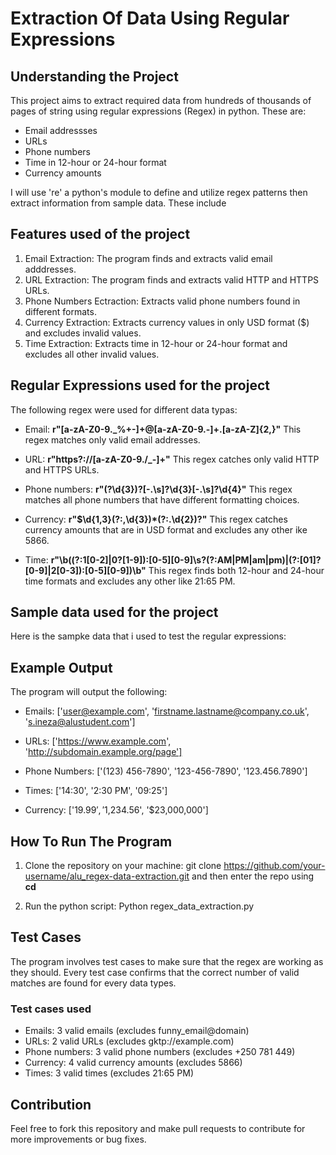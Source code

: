 # Extraction Of Data Using Regular Expressions

## Understanding the Project

This project aims to extract required data from hundreds of thousands of pages of string using regular expressions (Regex) in python. These are:
- Email addressses
- URLs
- Phone numbers
- Time in 12-hour or 24-hour format
- Currency amounts

I will use 're' a python's module to define and utilize regex patterns then extract information from sample data. These include


## Features used of the project

1. Email Extraction: The program finds and extracts valid email adddresses.
2. URL Extraction: The program finds and extracts valid HTTP and HTTPS URLs.
3. Phone Numbers Ectraction: Extracts valid phone numbers found in different formats.
4. Currency Extraction: Extracts currency values in only USD format ($) and excludes invalid values.
5. Time Extraction: Extracts time in 12-hour or 24-hour format and excludes all other invalid values.


## Regular Expressions used for the project

The following regex were used for different data typas:
- Email:
**r"[a-zA-Z0-9._%+-]+@[a-zA-Z0-9.-]+\.[a-zA-Z]{2,}"**
This regex matches only valid email addresses.

- URL:
**r"https?://[a-zA-Z0-9./_-]+"**
This regex catches only valid HTTP and HTTPS URLs.

- Phone numbers:
**r"\(?\d{3}\)?[-.\s]?\d{3}[-.\s]?\d{4}"**
This regex matches all phone numbers that have different formatting choices.

- Currency:
**r"\$\d{1,3}(?:,\d{3})*(?:\.\d{2})?"**
This regex  catches currency amounts that are in USD format and excludes any other ike 5866.

- Time:
**r"\b((?:1[0-2]|0?[1-9]):[0-5][0-9]\s?(?:AM|PM|am|pm)|(?:[01]?[0-9]|2[0-3]):[0-5][0-9])\b"**
This regex finds both 12-hour and 24-hour time formats and excludes any other like 21:65 PM.


## Sample data used for the project
Here is the sampke data that i used to test the regular expressions:


## Example Output
The program will output the following:

- Emails:
['user@example.com', 'firstname.lastname@company.co.uk', 's.ineza@alustudent.com']

- URLs:
['https://www.example.com', 'http://subdomain.example.org/page']

- Phone Numbers:
['(123) 456-7890', '123-456-7890', '123.456.7890']

- Times:
['14:30', '2:30 PM', '09:25']

- Currency:
['$19.99', '$1,234.56', '$23,000,000']

## How To Run The Program

1. Clone the repository on your machine:
git clone https://github.com/your-username/alu_regex-data-extraction.git and then enter the repo using **cd**

2. Run the python script:
Python regex_data_extraction.py


## Test Cases
The program involves test cases to make sure that the regex are working as they should. Every test case confirms that the correct number of valid matches are found for every data types.

### Test cases used
- Emails: 3 valid emails (excludes funny_email@domain)
- URLs: 2 valid URLs (excludes gktp://example.com)
- Phone numbers: 3 valid phone numbers (excludes +250 781 449)
- Currency: 4 valid currency amounts (excludes 5866)
- Times: 3 valid times (excludes 21:65 PM)

## Contribution
Feel free to fork this repository and make pull requests to contribute for more improvements or bug fixes.
